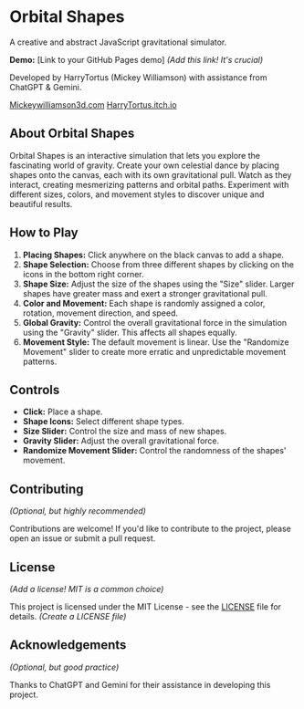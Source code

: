 # Orbital Shapes

A creative and abstract JavaScript gravitational simulator.

**Demo:** [Link to your GitHub Pages demo]  *(Add this link! It's crucial)*

Developed by HarryTortus (Mickey Williamson) with assistance from ChatGPT & Gemini.

[Mickeywilliamson3d.com](https://mickeywilliamson3d.com)
[HarryTortus.itch.io](https://harrytortus.itch.io/)

## About Orbital Shapes

Orbital Shapes is an interactive simulation that lets you explore the fascinating world of gravity.  Create your own celestial dance by placing shapes onto the canvas, each with its own gravitational pull. Watch as they interact, creating mesmerizing patterns and orbital paths. Experiment with different sizes, colors, and movement styles to discover unique and beautiful results.

## How to Play

1. **Placing Shapes:** Click anywhere on the black canvas to add a shape.
2. **Shape Selection:** Choose from three different shapes by clicking on the icons in the bottom right corner.
3. **Shape Size:** Adjust the size of the shapes using the "Size" slider. Larger shapes have greater mass and exert a stronger gravitational pull.
4. **Color and Movement:** Each shape is randomly assigned a color, rotation, movement direction, and speed.
5. **Global Gravity:** Control the overall gravitational force in the simulation using the "Gravity" slider. This affects all shapes equally.
6. **Movement Style:**  The default movement is linear.  Use the "Randomize Movement" slider to create more erratic and unpredictable movement patterns.

## Controls

* **Click:** Place a shape.
* **Shape Icons:** Select different shape types.
* **Size Slider:** Control the size and mass of new shapes.
* **Gravity Slider:** Adjust the overall gravitational force.
* **Randomize Movement Slider:**  Control the randomness of the shapes' movement.

## Contributing

*(Optional, but highly recommended)*

Contributions are welcome! If you'd like to contribute to the project, please open an issue or submit a pull request.

## License

*(Add a license!  MIT is a common choice)*

This project is licensed under the MIT License - see the [LICENSE](LICENSE) file for details.  *(Create a LICENSE file)*

## Acknowledgements

*(Optional, but good practice)*

Thanks to ChatGPT and Gemini for their assistance in developing this project.
